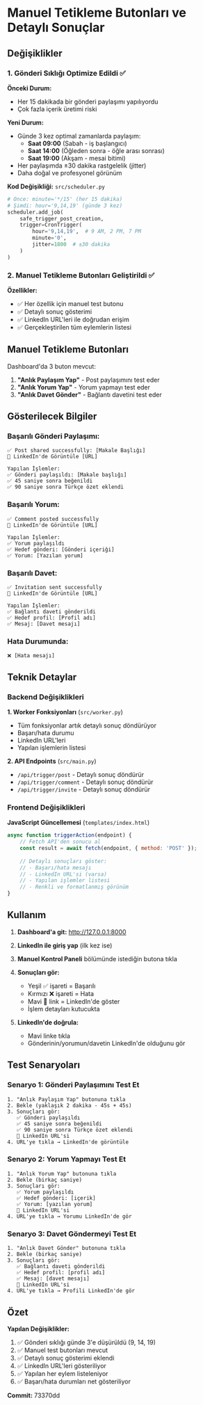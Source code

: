# Manuel Tetikleme Butonları ve Detaylı Sonuçlar

## Değişiklikler

### 1. Gönderi Sıklığı Optimize Edildi ✅

**Önceki Durum:**
- Her 15 dakikada bir gönderi paylaşımı yapılıyordu
- Çok fazla içerik üretimi riski

**Yeni Durum:**
- Günde 3 kez optimal zamanlarda paylaşım:
  - **Saat 09:00** (Sabah - iş başlangıcı)
  - **Saat 14:00** (Öğleden sonra - öğle arası sonrası)
  - **Saat 19:00** (Akşam - mesai bitimi)
- Her paylaşımda ±30 dakika rastgelelik (jitter)
- Daha doğal ve profesyonel görünüm

**Kod Değişikliği:** `src/scheduler.py`
```python
# Önce: minute='*/15' (her 15 dakika)
# Şimdi: hour='9,14,19' (günde 3 kez)
scheduler.add_job(
    safe_trigger_post_creation,
    trigger=CronTrigger(
        hour='9,14,19',  # 9 AM, 2 PM, 7 PM
        minute='0',
        jitter=1800  # ±30 dakika
    )
)
```

### 2. Manuel Tetikleme Butonları Geliştirildi ✅

**Özellikler:**
- ✅ Her özellik için manuel test butonu
- ✅ Detaylı sonuç gösterimi
- ✅ LinkedIn URL'leri ile doğrudan erişim
- ✅ Gerçekleştirilen tüm eylemlerin listesi

## Manuel Tetikleme Butonları

Dashboard'da 3 buton mevcut:

1. **"Anlık Paylaşım Yap"** - Post paylaşımını test eder
2. **"Anlık Yorum Yap"** - Yorum yapmayı test eder
3. **"Anlık Davet Gönder"** - Bağlantı davetini test eder

## Gösterilecek Bilgiler

### Başarılı Gönderi Paylaşımı:
```
✅ Post shared successfully: [Makale Başlığı]
🔗 LinkedIn'de Görüntüle [URL]

Yapılan İşlemler:
✅ Gönderi paylaşıldı: [Makale başlığı]
✅ 45 saniye sonra beğenildi
✅ 90 saniye sonra Türkçe özet eklendi
```

### Başarılı Yorum:
```
✅ Comment posted successfully
🔗 LinkedIn'de Görüntüle [URL]

Yapılan İşlemler:
✅ Yorum paylaşıldı
✅ Hedef gönderi: [Gönderi içeriği]
✅ Yorum: [Yazılan yorum]
```

### Başarılı Davet:
```
✅ Invitation sent successfully
🔗 LinkedIn'de Görüntüle [URL]

Yapılan İşlemler:
✅ Bağlantı daveti gönderildi
✅ Hedef profil: [Profil adı]
✅ Mesaj: [Davet mesajı]
```

### Hata Durumunda:
```
❌ [Hata mesajı]
```

## Teknik Detaylar

### Backend Değişiklikleri

**1. Worker Fonksiyonları** (`src/worker.py`)
- Tüm fonksiyonlar artık detaylı sonuç döndürüyor
- Başarı/hata durumu
- LinkedIn URL'leri
- Yapılan işlemlerin listesi

**2. API Endpoints** (`src/main.py`)
- `/api/trigger/post` - Detaylı sonuç döndürür
- `/api/trigger/comment` - Detaylı sonuç döndürür
- `/api/trigger/invite` - Detaylı sonuç döndürür

### Frontend Değişiklikleri

**JavaScript Güncellemesi** (`templates/index.html`)
```javascript
async function triggerAction(endpoint) {
    // Fetch API'den sonucu al
    const result = await fetch(endpoint, { method: 'POST' });
    
    // Detaylı sonuçları göster:
    // - Başarı/hata mesajı
    // - LinkedIn URL'si (varsa)
    // - Yapılan işlemler listesi
    // - Renkli ve formatlanmış görünüm
}
```

## Kullanım

1. **Dashboard'a git:** http://127.0.0.1:8000
2. **LinkedIn ile giriş yap** (ilk kez ise)
3. **Manuel Kontrol Paneli** bölümünde istediğin butona tıkla
4. **Sonuçları gör:**
   - Yeşil ✅ işareti = Başarılı
   - Kırmızı ❌ işareti = Hata
   - Mavi 🔗 link = LinkedIn'de göster
   - İşlem detayları kutucukta

5. **LinkedIn'de doğrula:**
   - Mavi linke tıkla
   - Gönderinin/yorumun/davetin LinkedIn'de olduğunu gör

## Test Senaryoları

### Senaryo 1: Gönderi Paylaşımını Test Et
```
1. "Anlık Paylaşım Yap" butonuna tıkla
2. Bekle (yaklaşık 2 dakika - 45s + 45s)
3. Sonuçları gör:
   ✅ Gönderi paylaşıldı
   ✅ 45 saniye sonra beğenildi
   ✅ 90 saniye sonra Türkçe özet eklendi
   🔗 LinkedIn URL'si
4. URL'ye tıkla → LinkedIn'de görüntüle
```

### Senaryo 2: Yorum Yapmayı Test Et
```
1. "Anlık Yorum Yap" butonuna tıkla
2. Bekle (birkaç saniye)
3. Sonuçları gör:
   ✅ Yorum paylaşıldı
   ✅ Hedef gönderi: [içerik]
   ✅ Yorum: [yazılan yorum]
   🔗 LinkedIn URL'si
4. URL'ye tıkla → Yorumu LinkedIn'de gör
```

### Senaryo 3: Davet Göndermeyi Test Et
```
1. "Anlık Davet Gönder" butonuna tıkla
2. Bekle (birkaç saniye)
3. Sonuçları gör:
   ✅ Bağlantı daveti gönderildi
   ✅ Hedef profil: [profil adı]
   ✅ Mesaj: [davet mesajı]
   🔗 LinkedIn URL'si
4. URL'ye tıkla → Profili LinkedIn'de gör
```

## Özet

**Yapılan Değişiklikler:**
1. ✅ Gönderi sıklığı günde 3'e düşürüldü (9, 14, 19)
2. ✅ Manuel test butonları mevcut
3. ✅ Detaylı sonuç gösterimi eklendi
4. ✅ LinkedIn URL'leri gösteriliyor
5. ✅ Yapılan her eylem listeleniyor
6. ✅ Başarı/hata durumları net gösteriliyor

**Commit:** 73370dd
